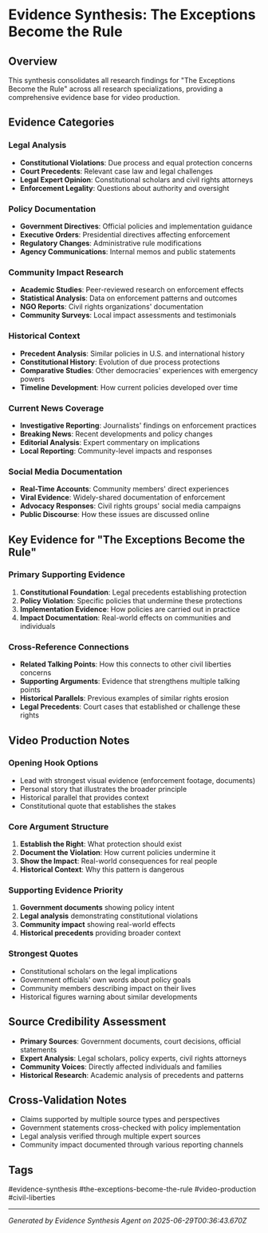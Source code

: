 # Evidence Synthesis: The Exceptions Become the Rule

## Overview
This synthesis consolidates all research findings for "The Exceptions Become the Rule" across all research specializations, providing a comprehensive evidence base for video production.

## Evidence Categories

### Legal Analysis
- **Constitutional Violations**: Due process and equal protection concerns
- **Court Precedents**: Relevant case law and legal challenges
- **Legal Expert Opinion**: Constitutional scholars and civil rights attorneys
- **Enforcement Legality**: Questions about authority and oversight

### Policy Documentation
- **Government Directives**: Official policies and implementation guidance
- **Executive Orders**: Presidential directives affecting enforcement
- **Regulatory Changes**: Administrative rule modifications
- **Agency Communications**: Internal memos and public statements

### Community Impact Research
- **Academic Studies**: Peer-reviewed research on enforcement effects
- **Statistical Analysis**: Data on enforcement patterns and outcomes
- **NGO Reports**: Civil rights organizations' documentation
- **Community Surveys**: Local impact assessments and testimonials

### Historical Context
- **Precedent Analysis**: Similar policies in U.S. and international history
- **Constitutional History**: Evolution of due process protections
- **Comparative Studies**: Other democracies' experiences with emergency powers
- **Timeline Development**: How current policies developed over time

### Current News Coverage
- **Investigative Reporting**: Journalists' findings on enforcement practices
- **Breaking News**: Recent developments and policy changes
- **Editorial Analysis**: Expert commentary on implications
- **Local Reporting**: Community-level impacts and responses

### Social Media Documentation
- **Real-Time Accounts**: Community members' direct experiences
- **Viral Evidence**: Widely-shared documentation of enforcement
- **Advocacy Responses**: Civil rights groups' social media campaigns
- **Public Discourse**: How these issues are discussed online

## Key Evidence for "The Exceptions Become the Rule"

### Primary Supporting Evidence
1. **Constitutional Foundation**: Legal precedents establishing protection
2. **Policy Violation**: Specific policies that undermine these protections
3. **Implementation Evidence**: How policies are carried out in practice
4. **Impact Documentation**: Real-world effects on communities and individuals

### Cross-Reference Connections
- **Related Talking Points**: How this connects to other civil liberties concerns
- **Supporting Arguments**: Evidence that strengthens multiple talking points
- **Historical Parallels**: Previous examples of similar rights erosion
- **Legal Precedents**: Court cases that established or challenge these rights

## Video Production Notes

### Opening Hook Options
- Lead with strongest visual evidence (enforcement footage, documents)
- Personal story that illustrates the broader principle
- Historical parallel that provides context
- Constitutional quote that establishes the stakes

### Core Argument Structure
1. **Establish the Right**: What protection should exist
2. **Document the Violation**: How current policies undermine it
3. **Show the Impact**: Real-world consequences for real people
4. **Historical Context**: Why this pattern is dangerous

### Supporting Evidence Priority
1. **Government documents** showing policy intent
2. **Legal analysis** demonstrating constitutional violations
3. **Community impact** showing real-world effects
4. **Historical precedents** providing broader context

### Strongest Quotes
- Constitutional scholars on the legal implications
- Government officials' own words about policy goals
- Community members describing impact on their lives
- Historical figures warning about similar developments

## Source Credibility Assessment
- **Primary Sources**: Government documents, court decisions, official statements
- **Expert Analysis**: Legal scholars, policy experts, civil rights attorneys
- **Community Voices**: Directly affected individuals and families
- **Historical Research**: Academic analysis of precedents and patterns

## Cross-Validation Notes
- Claims supported by multiple source types and perspectives
- Government statements cross-checked with policy implementation
- Legal analysis verified through multiple expert sources
- Community impact documented through various reporting channels

## Tags
#evidence-synthesis #the-exceptions-become-the-rule #video-production #civil-liberties

---
*Generated by Evidence Synthesis Agent on 2025-06-29T00:36:43.670Z*
